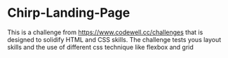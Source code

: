 # Chirp-Landing-Page
This is a challenge from https://www.codewell.cc/challenges that is designed to solidify HTML and CSS skills. 
The challenge tests yous layout skills and the use of different css technique like flexbox and grid

